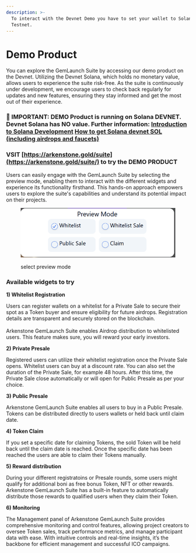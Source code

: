 ```yaml
---
description: >-
  To interact with the Devnet Demo you have to set your wallet to Solana
  Testnet.
---
```


# Demo Product

You can explore the GemLaunch Suite by accessing our demo product on the Devnet. Utilizing the Devnet Solana, which holds no monetary value, allows users to experience the suite risk-free. As the suite is continuously under development, we encourage users to check back regularly for updates and new features, ensuring they stay informed and get the most out of their experience.

### 📣 IMPORTANT:  DEMO Product is running on Solana DEVNET. Devnet Solana has NO value. Further information: [Introduction to Solana Development](https://solana.com/docs/intro/dev) [How to get Solana devnet SOL (including airdrops and faucets)](https://solana.com/developers/guides/getstarted/solana-token-airdrop-and-faucets)

### VSIT [https://arkenstone.gold/suite](https://arkenstone.gold/suite/) to try the DEMO PRODUCT

Users can easily engage with the GemLaunch Suite by selecting the preview mode, enabling them to interact with the different widgets and experience its functionality firsthand. This hands-on approach empowers users to explore the suite's capabilities and understand its potential impact on their projects.

<figure><img src="../.gitbook/assets/image.png" alt=""><figcaption><p>select preview mode</p></figcaption></figure>



### Available widgets to try

**1) Whitelist Registration**

Users can register wallets on a whitelist for a Private Sale to secure their spot as a Token buyer and ensure eligibility for future airdrops. Registration details are transparent and securely stored on the blockchain.\
\
Arkenstone GemLaunch Suite enables Airdrop distribution to whitelisted users. This feature makes sure, you will reward your early investors.

**2) Private Presale**

Registered users can utilize their whitelist registration once the Private Sale opens. Whitelist users can buy at a discount rate. You can also set the duration of the Private Sale, for example 48 hours. After this time, the Private Sale close automatically or will open for Public Presale as per your choice.

**3) Public Presale**

Arkenstone GemLaunch Suite enables all users to buy in a Public Presale. Tokens can be distributed directly to users wallets or held back until claim date.

**4) Token Claim**

If you set a specific date for claiming Tokens, the sold Token will be held back until the claim date is reached. Once the specific date has been reached the users are able to claim their Tokens manually.

**5) Reward distribution**

During your different registratoins or Presale rounds, some users might qualify for additional boni as free bonus Token, NFT or other rewards. Arkenstone GemLaunch Suite has a built-in feature to automatically distribute those rewards to qualified users when they claim their Token.

**6) Monitoring**

The Management panel of Arkenstone GemLaunch Suite provides comprehensive monitoring and control features, allowing project creators to oversee Token sales, track performance metrics, and manage participant data with ease. With intuitive controls and real-time insights, it’s the backbone for efficient management and successful ICO campaigns.
